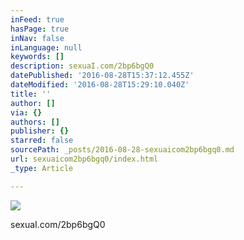```yaml
---
inFeed: true
hasPage: true
inNav: false
inLanguage: null
keywords: []
description: sexuaI.com/2bp6bgQ0
datePublished: '2016-08-28T15:37:12.455Z'
dateModified: '2016-08-28T15:29:10.040Z'
title: ''
author: []
via: {}
authors: []
publisher: {}
starred: false
sourcePath: _posts/2016-08-28-sexuaicom2bp6bgq0.md
url: sexuaicom2bp6bgq0/index.html
_type: Article

---
```

![](https://the-grid-user-content.s3-us-west-2.amazonaws.com/3a0ea399-f6f7-4234-b445-693c8ee78fa0.jpg)

sexuaI.com/2bp6bgQ0